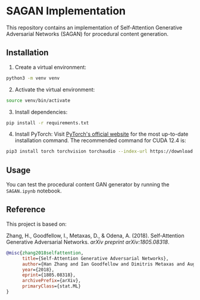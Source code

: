 # SAGAN Implementation

This repository contains an implementation of Self-Attention Generative Adversarial Networks (SAGAN) for procedural content generation.

## Installation

1. Create a virtual environment:
```bash
python3 -m venv venv
```

2. Activate the virtual environment:
```bash
source venv/bin/activate
```

3. Install dependencies:
```bash
pip install -r requirements.txt
```

4. Install PyTorch:
   Visit [PyTorch's official website](https://pytorch.org/get-started/locally/) for the most up-to-date installation command. The recommended command for CUDA 12.4 is:
```bash
pip3 install torch torchvision torchaudio --index-url https://download.pytorch.org/whl/cu124
```

## Usage

You can test the procedural content GAN generator by running the `SAGAN.ipynb` notebook.

## Reference

This project is based on:

Zhang, H., Goodfellow, I., Metaxas, D., & Odena, A. (2018). Self-Attention Generative Adversarial Networks. *arXiv preprint arXiv:1805.08318*.

```bibtex
@misc{zhang2018selfattention,
      title={Self-Attention Generative Adversarial Networks}, 
      author={Han Zhang and Ian Goodfellow and Dimitris Metaxas and Augustus Odena},
      year={2018},
      eprint={1805.08318},
      archivePrefix={arXiv},
      primaryClass={stat.ML}
}
```
